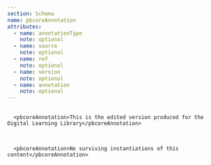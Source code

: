 ```yaml
---
section: Schema
name: pbcoreAnnotation
attributes:
  - name: annotationType
    note: optional
  - name: source
    note: optional
  - name: ref
    note: optional
  - name: version
    note: optional
  - name: annotation
    note: optional
---
```

<pre>
  <code>
  &lt;pbcoreAnnotation&gt;This is the edited version produced for the Digital Learning Library&lt;/pbcoreAnnotation&gt;  
  </code>
</pre>

<pre>
  <code>
  &lt;pbcoreAnnotation&gt;No surviving instantiations of this content&lt;/pbcoreAnnotation&gt; 
  </code>
</pre>